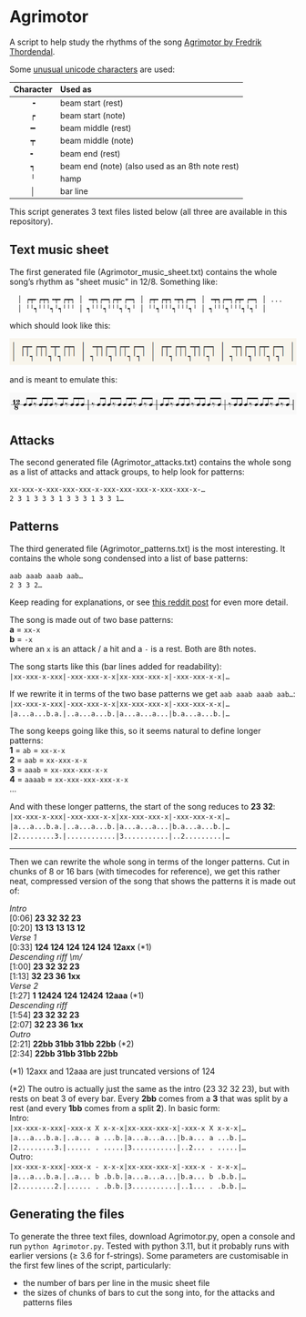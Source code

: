 # Agrimotor

A script to help study the rhythms of the song [Agrimotor by Fredrik Thordendal](https://www.youtube.com/watch?v=c8badRqKgxA).

Some [unusual unicode characters](https://en.wikipedia.org/wiki/Box-drawing_character) are used:

| Character | Used as                                             |
| :--------:|:--------------------------------------------------- |
| ╺         | beam start (rest)                                   |
| ┍         | beam start (note)                                   |
| ━         | beam middle (rest)                                  |
| ┯         | beam middle (note)                                  |
| ╸         | beam end (rest)                                     |
| ┑         | beam end (note) (also used as an 8th note rest)     |
| ╵         | hamp                                                |
| │         | bar line                                            |


This script generates 3 text files listed below (all three are available in this repository).

## Text music sheet

The first generated file (Agrimotor_music_sheet.txt) contains the whole song’s rhythm as "sheet music" in 12/8. Something like:
```
  │ ┍┯╸┍┯┑╺┯╸┍┯┑ │ ╺┯┑┍━┑┍┯╸┍━┑ │ ┍┯╸┍┯┑╺┯┑┍━┑ │ ╺┯┑┍━┑┍┯╸┍━┑ │ ...
  │ ╵╵┑╵╵╵┑╵┑╵╵╵ │ ┑╵╵╵┑╵╵╵┑╵┑╵ │ ╵╵┑╵╵╵┑╵╵╵┑╵ │ ┑╵╵╵┑╵╵╵┑╵┑╵ │
```
which should look like this:

![Text music sheet screenshot](img/text_music_sheet.png)

and is meant to emulate this:

![Acual music sheet](img/actual_music_sheet.png)


## Attacks

The second generated file (Agrimotor_attacks.txt) contains the whole song as a list of attacks and attack groups, to help look for patterns:
```
xx-xxx-x-xxx-xxx-xxx-x-xxx-xxx-xxx-x-xxx-xxx-x-…
2 3 1 3 3 3 1 3 3 3 1 3 3 1…
```

## Patterns

The third generated file (Agrimotor_patterns.txt) is the most interesting. It contains the whole song condensed into a list of base patterns:
```
aab aaab aaab aab…
2 3 3 2…
```
Keep reading for explanations, or see [this reddit post](https://old.reddit.com/r/Meshuggah/comments/zq7ogv/agrimotor_patterns_cracked/) for even more detail.

The song is made out of two base patterns:  
**a** = `xx-x`  
**b** = `-x`  
where an `x` is an attack / a hit and a `-` is a rest. Both are 8th notes.

The song starts like this (bar lines added for readability):  
`|xx-xxx-x-xxx|-xxx-xxx-x-x|xx-xxx-xxx-x|-xxx-xxx-x-x|…`

If we rewrite it in terms of the two base patterns we get `aab aaab aaab aab…`:  
`|xx-xxx-x-xxx|-xxx-xxx-x-x|xx-xxx-xxx-x|-xxx-xxx-x-x|…`  
`|a...a...b.a.|..a...a...b.|a...a...a...|b.a...a...b.|…`

The song keeps going like this, so it seems natural to define longer patterns:  
**1** = `ab` = `xx-x-x`  
**2** = `aab` = `xx-xxx-x-x`  
**3** = `aaab` = `xx-xxx-xxx-x-x`  
**4** = `aaaab` = `xx-xxx-xxx-xxx-x-x`  
...

And with these longer patterns, the start of the song reduces to **23 32**:  
`|xx-xxx-x-xxx|-xxx-xxx-x-x|xx-xxx-xxx-x|-xxx-xxx-x-x|…`  
`|a...a...b.a.|..a...a...b.|a...a...a...|b.a...a...b.|…`  
`|2.........3.|............|3...........|..2.........|…`

---

Then we can rewrite the whole song in terms of the longer patterns. Cut in chunks of 8 or 16 bars (with timecodes for reference), we get this rather neat, compressed version of the song that shows the patterns it is made out of:

*Intro*  
[0:06] **23 32 32 23**  
[0:20] **13 13 13 13 12**  
*Verse 1*  
[0:33] **124 124 124 124 124 12axx** (\*1)  
*Descending riff \\m/*  
[1:00] **23 32 32 23**  
[1:13] **32 23 36 1xx**  
*Verse 2*  
[1:27] **1 12424 124 12424 12aaa** (\*1)  
*Descending riff*  
[1:54] **23 32 32 23**  
[2:07] **32 23 36 1xx**  
*Outro*  
[2:21] **22bb 31bb 31bb 22bb** (\*2)  
[2:34] **22bb 31bb 31bb 22bb**  

(\*1) 12axx and 12aaa are just truncated versions of 124

(\*2) The outro is actually just the same as the intro (23 32 32 23), but with rests on beat 3 of every bar. Every **2bb** comes from a **3** that was split by a rest (and every **1bb** comes from a split **2**). In basic form:  
Intro:  
`|xx-xxx-x-xxx|-xxx-x X x-x-x|xx-xxx-xxx-x|-xxx-x X x-x-x|…`  
`|a...a...b.a.|..a... a ...b.|a...a...a...|b.a... a ...b.|…`  
`|2.........3.|...... . .....|3...........|..2... . .....|…`  
Outro:  
`|xx-xxx-x-xxx|-xxx-x - x-x-x|xx-xxx-xxx-x|-xxx-x - x-x-x|…`  
`|a...a...b.a.|..a... b .b.b.|a...a...a...|b.a... b .b.b.|…`  
`|2.........2.|...... . .b.b.|3...........|..1... . .b.b.|…`

## Generating the files

To generate the three text files, download Agrimotor.py, open a console and run ```python Agrimotor.py```. Tested with python 3.11, but it probably runs with earlier versions (≥ 3.6 for f-strings). Some parameters are customisable in the first few lines of the script, particularly:

- the number of bars per line in the music sheet file
- the sizes of chunks of bars to cut the song into, for the attacks and patterns files
